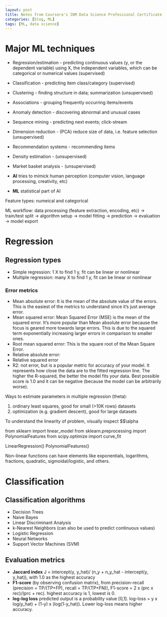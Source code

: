 ```yaml
--- 
layout: post
title: Notes from Coursera's IBM Data Science Professional Certificate program
categories: [blog, ML]
tags: [ML, data science]
---
```


# Major ML techniques

* Regression/estimation - predicting continuous values (y, or the dependent variable) using X, the independent variables, which can be categorical or numerical values (supervised)
* Classification - predicting item class/category (supervised)
* Clustering - finding structure in data; summarization (unsupervised)
* Associations - grouping frequently occurring items/events
* Anomaly detection - discovering abnormal and unusual cases
* Sequence mining - predicting next events; click-stream
* Dimension reduction - (PCA) reduce size of data, i.e. feature selection (unsupervised)
* Recommendation systems - recommending items
* Density estimation - (unsupervised)
* Market basket analysis - (unsupervised)


* **AI** tries to mimick human perception (computer vision, language processing, creativity, etc)
* **ML** statistical part of AI


Feature types: numeical and categorical

ML workflow: data processing (feature extraction, encoding, etc) -> train/test split -> algorithm setup -> model fitting -> prediction -> evaluation -> model export

# Regression 

## Regression types
* Simple regression: 1 X to find 1 y, fit can be linear or nonlinear
* Multiple regression: many X to find 1 y, fit can be linear or nonlinear

### Error metrics
* Mean absolute error: It is the mean of the absolute value of the errors. This is the easiest of the metrics to understand since it’s just average error.
* Mean squared error: Mean Squared Error (MSE) is the mean of the squared error. It’s more popular than Mean absolute error because the focus is geared more towards large errors. This is due to the squared term exponentially increasing larger errors in comparison to smaller ones.
* Root mean squared error: This is the square root of the Mean Square Error.
* Relative absolute error: 
* Relative squared error
* R2: not error, but is a popular metric for accuracy of your model. It represents how close the data are to the fitted regression line. The higher the R-squared, the better the model fits your data. Best possible score is 1.0 and it can be negative (because the model can be arbitrarily worse).

Ways to estimate parameters in multiple regression (theta): 
1. ordinary least squares, good for small (>10K rows) datasets
2. optimization (e.g. gradient descent), good for large datasets

To understand the linearity of problem, visually inspect $$\alpha

from sklearn import linear_model
from sklearn.preprocessing import PolynomialFeatures
from scipy.optimize import curve_fit

LinearRegression()
PolynomialFeatures()

Non-linear functions can have elements like exponentials, logarithms, fractions, quadratic, sigmoidal/logistic, and others.

# Classification

## Classification algorithms
* Decision Trees
* Naive Bayes
* Linear Discriminant Analysis
* k-Nearest Neighbors (can also be used to predict continuous values)
* Logistic Regression
* Neural Networks
* Support Vector Machines (SVM)

## Evaluation metrics
* **Jaccard index** J = intercept(y, y_hat)/ (n_y + n_y_hat - intercept(y, y_hat)), with 1.0 as the highest accuracy
* **F1-score** (by observing confusion matrix), from precision-recall (precision = TP/(TP+FP), recall = TP/(TP+FN)), F1-score = 2 x (prc x rec)/(prc + rec). highest accuracy is 1, lowest is 0.
* **log-log loss** predicted output is a probability value [0,1]. log-loss = y x log(y_hat) + (1-y) x (log(1-y_hat)). Lower log-loss means higher accuracy.

